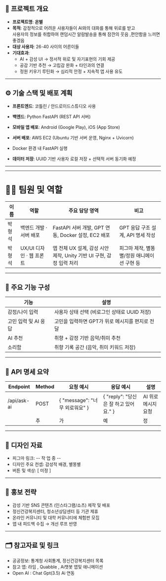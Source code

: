 ## 🌱 프로젝트 개요

- **프로젝트명**: **온별**
- **목적**: 감정적으로 어려운 사용자들이 AI와의 대화를 통해 위로를 받고<br/>
 사용자의 정보를 취합하여 랜덤시간 알람발송을 통해 잠깐의 웃음 ,편안함을 느끼면 좋겠음
- **대상 사용자**: 26-40 사이의 어른이들
- **기대효과**:
    - AI + 감성 UI → 정서적 위로 및 자기표현의 기회 제공
    - 공감 기반 추천 → 고립감 완화 + 타인과의 연결
    - 정원 키우기 루틴화 → 심리적 안정 + 지속적 앱 사용 유도

---

## ⚙️ 기술 스택 및 배포 계획

- **프론트엔드**: 코틀린 / 안드로이드스튜디오 사용

- **백엔드**: Python FastAPI (REST API 서버)

- **모바일 앱 배포**: Android (Google Play), iOS (App Store)

- **서버 배포**: AWS EC2 (Ubuntu 기반 서버 운영, Nginx + Uvicorn)
- Docker 환경 내 FastAPI 실행
- **데이터 저장**: UUID 기반 사용자 로컬 저장 + 선택적 서버 동기화 예정

---

---

# **🧑‍🔧 팀원 및 역할**

| 이름 | 역할 | 주요 담당 영역 | 비고 |
| --- | --- | --- | --- |
| 박형석 | 백엔드 개발 · 서버 배포 | FastAPI 서버 개발, GPT 연동, Docker 설정, EC2 배포 | GPT 응답 구조 설계, API 명세 작성 |
| 박형석 | UX/UI 디자인 · 웹 프론트 | 앱 전체 UX 설계, 감성 시안 제작, Unity 기반 UI 구현,  감정 입력 처리 | 피그마 제작, 별똥별/정원 애니메이션 구현 등 |

---

## 🧩 주요 기능 구성

| 기능 | 설명 |
| --- | --- |
| 감정/나이 입력 | 사용자 상태 선택 (비로그인 상태로 UUID 저장) |
| 고민 입력 및 AI 응답 | 고민을 입력하면 GPT가 위로 메시지를 편지로 전달 |
| AI 추천 | 취향 + 감정 기반 음악/취미 추천 |
| 소리함 | 취향 기록 공간 (음악, 취미 키워드 저장) |
---

## 🔗 API 명세 요약

| Endpoint | Method | 요청 예시 | 응답 예시 | 설명 |
| --- | --- | --- | --- | --- |
| /api/ask-ai | POST | { "message": "너무 외로워요" } | { "reply": "당신은 잘 하고 있어요." } | AI 위로 메시지 요청 |
|  | 추 | 가 | 예 | 정 |

---

## 🎨 디자인 자료

- 피그마 링크: -- 작 업 중 --
- 디자인 주요 컨셉: 감성적 배경, 별똥별
- 버튼 및 색상: [ 미정 ]

---

## 📢 홍보 전략

- 감성 기반 SNS 콘텐츠 (인스타그램/쇼츠) 제작 및 배포
- 정신건강복지센터, 청소년상담센터 등 기관 제휴
- 온라인 커뮤니티 및 대학 커뮤니티에 체험판 모집
- 앱 내 피드백 수집 → 개선 루프 반영

---

## 🗂️ 참고자료 및 링크

- 공공정보:  통계청 사회통계, 정신건강복지센터 목록
- 참고 앱: 라임 , Quabble , Ai챗봇 앱및 애니메이션
- Open AI : Chat Gpt(3.5) Ai 연동
